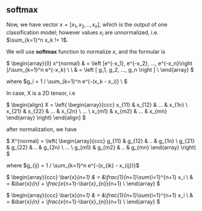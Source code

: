 ## softmax

Now, we have vector $x = [x_1, x_2, .., x_n]$, which is the output of one classification model; however values $x_i$ are unnormalized, i.e. $\sum_{k=1}^n x_k != 1$.

We will use **softmax** function to normalize $x$, and the formular is

$
\begin{array}{ll}
x^{normal} & = \left [e^{-x_1}, e^{-x_2}, ..., e^{-x_n}\right ]/\sum_{k=1}^n e^{-x_k} \\ \\
&  = \left [ g_1, g_2, ..., g_n \right ]  \\ \end{array}
$

where $g_i =  1 / \sum_{k=1}^n e^{-(x_k - x_i)} \\ $


In case, X is a 2D tensor, i.e


$
\begin{align}
X = \left( \begin{array}{ccc}
x_{11} & x_{12} & ... & x_{1n} \\
x_{21} & x_{22} & ... & x_{2n} \\
... \\
x_{m1} & x_{m2} & ... & x_{mn} \end{array} \right)
\end{align}
$

after normalization, we have

$
X^{normal} = \left( \begin{array}{ccc}
g_{11} & g_{12} & .. & g_{1n} \\
g_{21} & g_{22} & .. & g_{2n} \\
... \\
g_{m1} & g_{m2} & .. & g_{mn} \end{array} \right)
$

where $g_{ij} =  1 / \sum_{k=1}^n e^{-(x_{ik} - x_{ij})}$


$
\begin{array}{ccc}
\bar{x}_{n+1} & = &\frac{1}{n+1}\sum_{i=1}^{n+1} x_i \\
& = &\bar{x}_{n} + \frac{x_{n+1}-\bar{x}_{n}}{n+1} \\
\end{array}
$

$
\begin{array}{ccc}
\bar{x}_{n+1} & = &\frac{1}{n+1}\sum_{i=1}^{n+1} x_i \\
& = &\bar{x}_{n} + \frac{x_{n+1}-\bar{x}_{n}}{n+1} \\
\end{array}
$